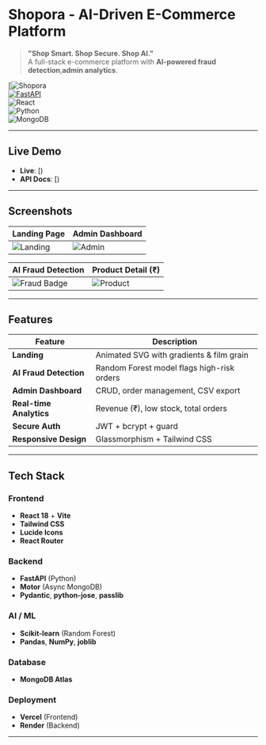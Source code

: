 # Shopora - AI-Driven E-Commerce Platform

> **"Shop Smart. Shop Secure. Shop AI."**  
> A full-stack e-commerce platform with **AI-powered fraud detection**,**admin analytics**.

[![Shopora](https://shopora-ai-driven-e-commerce-platfo.vercel.app/)  
[![FastAPI](https://img.shields.io/badge/Backend-FastAPI-009688?style=for-the-badge&logo=fastapi)](https://shopora-backend.onrender.com/docs)  
![React](https://img.shields.io/badge/React-18-61DAFB?style=for-the-badge&logo=react)  
![Python](https://img.shields.io/badge/Python-3.10-3776AB?style=for-the-badge&logo=python)  
![MongoDB](https://img.shields.io/badge/MongoDB-Atlas-47A248?style=for-the-badge&logo=mongodb)

---

## Live Demo

- **Live**: [)  
- **API Docs**: [)

---

## Screenshots

| Landing Page | Admin Dashboard |
|--------------|-----------------|
| ![Landing](screenshots/landing.png) | ![Admin](screenshots/admin-dashboard.png) |

| AI Fraud Detection | Product Detail (₹) |
|---------------------|---------------------|
| ![Fraud Badge](screenshots/fraud-detection.png) | ![Product](screenshots/product-detail.png) |

---

## Features

| Feature | Description |
|--------|-----------|
| **Landing** | Animated SVG with gradients & film grain |
| **AI Fraud Detection** | Random Forest model flags high-risk orders |
| **Admin Dashboard** | CRUD, order management, CSV export |
| **Real-time Analytics** | Revenue (₹), low stock, total orders |
| **Secure Auth** | JWT + bcrypt + guard |
| **Responsive Design** | Glassmorphism + Tailwind CSS |

---

## Tech Stack

### Frontend
- **React 18** + **Vite**
- **Tailwind CSS**
- **Lucide Icons**
- **React Router**

### Backend
- **FastAPI** (Python)
- **Motor** (Async MongoDB)
- **Pydantic**, **python-jose**, **passlib**

### AI / ML
- **Scikit-learn** (Random Forest)
- **Pandas**, **NumPy**, **joblib**

### Database
- **MongoDB Atlas**

### Deployment
- **Vercel** (Frontend)
- **Render** (Backend)

---
